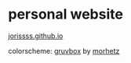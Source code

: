 # personal website
[jorissss.github.io](https://jorissss.github.io)

colorscheme: [gruvbox](https://github.com/morhetz/gruvbox) by [morhetz](https://github.com/morhetz)
